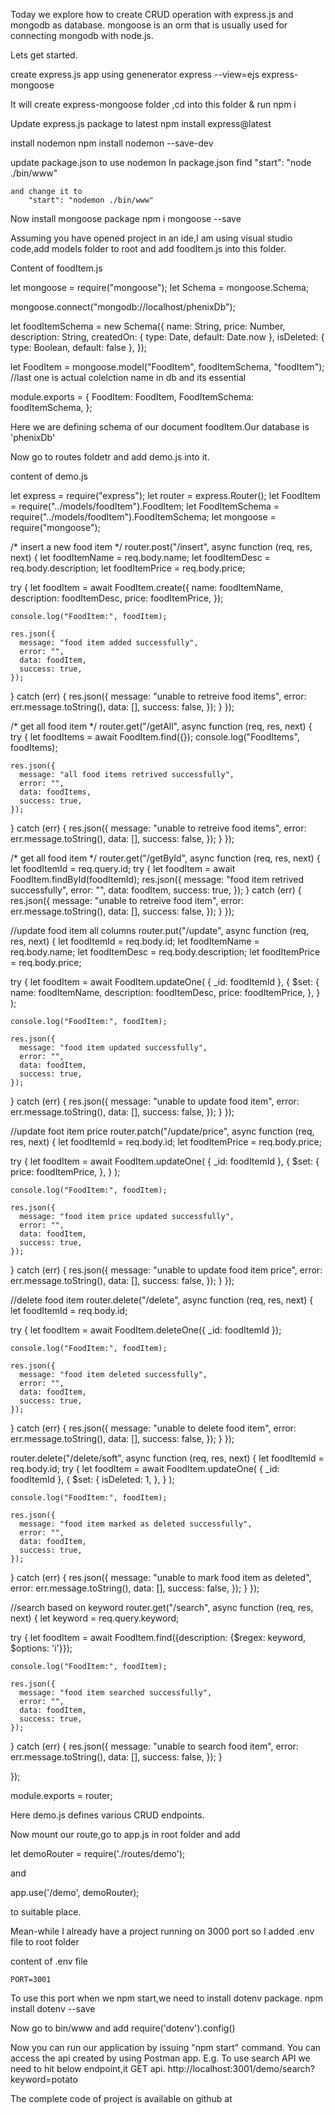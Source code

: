 Today we explore how to create CRUD operation with express.js and mongodb as database.
mongoose is an orm that is usually used for connecting mongodb with node.js.

Lets get started.

create express.js app using genenerator
    express --view=ejs express-mongoose

It will create express-mongoose folder ,cd into this folder & run
    npm i

Update express.js package to latest
    npm install express@latest

install nodemon
    npm install nodemon --save-dev

update package.json to use nodemon
    In package.json find
        "start": "node ./bin/www"

    and change it to 
        "start": "nodemon ./bin/www"

Now install mongoose package
    npm i mongoose --save

Assuming you have opened project in an ide,I am using visual studio code,add
models folder to root and add foodItem.js into this folder.

Content of foodItem.js

let mongoose = require("mongoose");
let Schema = mongoose.Schema;

mongoose.connect("mongodb://localhost/phenixDb");

let foodItemSchema = new Schema({
  name: String,
  price: Number,
  description: String,
  createdOn: { type: Date, default: Date.now },
  isDeleted: { type: Boolean, default: false },
});

let FoodItem = mongoose.model("FoodItem", foodItemSchema, "foodItem"); //last one is actual colelction name in db and its essential

module.exports = {
  FoodItem: FoodItem,
  FoodItemSchema: foodItemSchema,
};

Here we are defining schema of our document foodItem.Our database is 'phenixDb'


Now go to routes foldetr and add demo.js into it.

content of demo.js

let express = require("express");
let router = express.Router();
let FoodItem = require("../models/foodItem").FoodItem;
let FoodItemSchema = require("../models/foodItem").FoodItemSchema;
let mongoose = require("mongoose");

/* insert a new food item */
router.post("/insert", async function (req, res, next) {
  let foodItemName = req.body.name;
  let foodItemDesc = req.body.description;
  let foodItemPrice = req.body.price;

  try {
    let foodItem = await FoodItem.create({
      name: foodItemName,
      description: foodItemDesc,
      price: foodItemPrice,
    });

    console.log("FoodItem:", foodItem);

    res.json({
      message: "food item added successfully",
      error: "",
      data: foodItem,
      success: true,
    });
  } catch (err) {
    res.json({
      message: "unable to retreive food items",
      error: err.message.toString(),
      data: [],
      success: false,
    });
  }
});

/* get all food item */
router.get("/getAll", async function (req, res, next) {
  try {
    let foodItems = await FoodItem.find({});
    console.log("FoodItems", foodItems);

    res.json({
      message: "all food items retrived successfully",
      error: "",
      data: foodItems,
      success: true,
    });
  } catch (err) {
    res.json({
      message: "unable to retreive food items",
      error: err.message.toString(),
      data: [],
      success: false,
    });
  }
});

/* get all food item */
router.get("/getById", async function (req, res, next) {
  let foodItemId = req.query.id;
  try {
    let foodItem = await FoodItem.findById(foodItemId);
    res.json({
      message: "food item retrived successfully",
      error: "",
      data: foodItem,
      success: true,
    });
  } catch (err) {
    res.json({
      message: "unable to retreive food item",
      error: err.message.toString(),
      data: [],
      success: false,
    });
  }
});

//update food item all columns
router.put("/update", async function (req, res, next) {
  let foodItemId = req.body.id;
  let foodItemName = req.body.name;
  let foodItemDesc = req.body.description;
  let foodItemPrice = req.body.price;

  try {
    let foodItem = await FoodItem.updateOne(
      { _id: foodItemId },
      {
        $set: {
          name: foodItemName,
          description: foodItemDesc,
          price: foodItemPrice,
        },
      }
    );

    console.log("FoodItem:", foodItem);

    res.json({
      message: "food item updated successfully",
      error: "",
      data: foodItem,
      success: true,
    });
  } catch (err) {
    res.json({
      message: "unable to update food item",
      error: err.message.toString(),
      data: [],
      success: false,
    });
  }
});

//update foot item price
router.patch("/update/price", async function (req, res, next) {
  let foodItemId = req.body.id;
  let foodItemPrice = req.body.price;

  try {
    let foodItem = await FoodItem.updateOne(
      { _id: foodItemId },
      {
        $set: {
          price: foodItemPrice,
        },
      }
    );

    console.log("FoodItem:", foodItem);

    res.json({
      message: "food item price updated successfully",
      error: "",
      data: foodItem,
      success: true,
    });
  } catch (err) {
    res.json({
      message: "unable to update food item price",
      error: err.message.toString(),
      data: [],
      success: false,
    });
  }
});

//delete food item
router.delete("/delete", async function (req, res, next) {
  let foodItemId = req.body.id;

  try {
    let foodItem = await FoodItem.deleteOne({ _id: foodItemId });

    console.log("FoodItem:", foodItem);

    res.json({
      message: "food item deleted successfully",
      error: "",
      data: foodItem,
      success: true,
    });
  } catch (err) {
    res.json({
      message: "unable to delete food item",
      error: err.message.toString(),
      data: [],
      success: false,
    });
  }
});

router.delete("/delete/soft", async function (req, res, next) {
  let foodItemId = req.body.id;
  try {
    let foodItem = await FoodItem.updateOne(
      { _id: foodItemId },
      {
        $set: {
          isDeleted: 1,
        },
      }
    );

    console.log("FoodItem:", foodItem);

    res.json({
      message: "food item marked as deleted successfully",
      error: "",
      data: foodItem,
      success: true,
    });
  } catch (err) {
    res.json({
      message: "unable to mark food item as deleted",
      error: err.message.toString(),
      data: [],
      success: false,
    });
  }
});

//search based on keyword
router.get("/search", async function (req, res, next) {
  let keyword = req.query.keyword;
  

  try {
    let foodItem = await FoodItem.find({description: {$regex: keyword, $options: 'i'}});

    console.log("FoodItem:", foodItem);

    res.json({
      message: "food item searched successfully",
      error: "",
      data: foodItem,
      success: true,
    });
  } catch (err) {
    res.json({
      message: "unable to search food item",
      error: err.message.toString(),
      data: [],
      success: false,
    });
  }

});

module.exports = router;


Here demo.js defines various CRUD endpoints.

Now mount our route,go to app.js in root folder and add

let demoRouter = require('./routes/demo');

and

app.use('/demo', demoRouter);

to suitable place.

Mean-while I already have a project running on 3000 port so I added .env file to root folder

content of .env file

    PORT=3001

To use this port when we npm start,we need to install dotenv package.
    npm install dotenv --save

Now go to bin/www
  and add 
    require('dotenv').config()

Now you can run our application by issuing "npm start" command.
You can access the api created by using Postman app.
E.g.
   To use search API we need to hit below endpoint,it GET api. 
   http://localhost:3001/demo/search?keyword=potato

The complete code of project is available on github at 